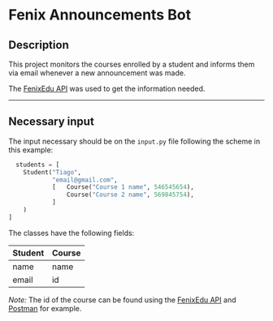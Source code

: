 # Fenix Announcements Bot

## Description
This project monitors the courses enrolled by a student and informs them via email whenever a new announcement was made. 

The [FenixEdu API](https://fenixedu.org/dev/api/) was used to get the information needed.

___

## Necessary input

The input necessary should be on the `input.py` file following the scheme in this example:

```python
  students = [
    Student("Tiago", 
            "email@gmail.com", 
            [   Course("Course 1 name", 546545654),
                Course("Course 2 name", 569845754),
            ]
    )
]
```

The classes have the following fields:

| Student     | Course          |
| -------- | -------------- |
| name | name |
| email | id |

_Note:_ The id of the course can be found using  the [FenixEdu API](https://fenixedu.org/dev/api/) and [Postman](https://www.postman.com/) for example.
